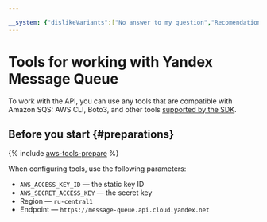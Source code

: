 ```yaml
---

__system: {"dislikeVariants":["No answer to my question","Recomendations didn't help","The content doesn't match title","Other"]}
---
```

# Tools for working with Yandex Message Queue

To work with the API, you can use any tools that are compatible with Amazon SQS: AWS CLI, Boto3, and other tools [supported by the SDK](https://aws.amazon.com/en/tools/#sdk).

## Before you start {#preparations}

{% include [aws-tools-prepare](../../_includes/aws-tools/aws-tools-prepare.md) %}

When configuring tools, use the following parameters:

* `AWS_ACCESS_KEY_ID` — the static key ID
* `AWS_SECRET_ACCESS_KEY` — the secret key
* Region — `ru-central1`
* Endpoint — `https://message-queue.api.cloud.yandex.net`

